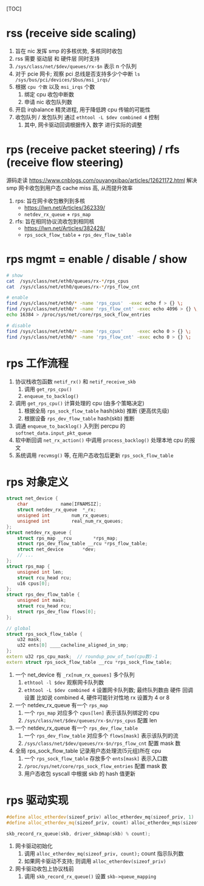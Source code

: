 [TOC]
# rss (receive side scaling)
1. 旨在 nic 发挥 smp 的多核优势, 多核同时收包
2. rss 需要 驱动层 和 硬件层 同时支持
3. `/sys/class/net/$dev/queues/rx-$n` 表示 n 个队列
4. 对于 pcie 网卡; 观察 pci 总线是否支持多少个中断
   `ls /sys/bus/pci/devices/$bus/msi_irqs/`
5. 根据 `cpu 个数` 以及 `msi_irqs` 个数
    1. 绑定 cpu 收包中断数
    2. 申请 nic 收包队列数
6. 开启 irqbalance 精灵进程, 用于降低跨 cpu 传输的可能性
7. 收包队列 / 发包队列 通过 `ethtool -L $dev combined 4` 控制
	1. 其中, 网卡驱动回调根据传入 数字 进行实际的调整

# rps (receive packet steering) / rfs (receive flow steering)
源码走读 https://www.cnblogs.com/ouyangxibao/articles/12621172.html
解决 smp 网卡收包到用户态 cache miss 高, 从而提升效率
1. rps: 旨在网卡收包散列到多核
	+ https://lwn.net/Articles/362339/
	+ `netdev_rx_queue` + `rps_map`
2. rfs: 旨在相同协议流收包到相同核
	+ https://lwn.net/Articles/382428/
	+ `rps_sock_flow_table` + `rps_dev_flow_table`

# rps mgmt = enable / disable / show
```sh
# show
cat  /sys/class/net/eth0/queues/rx-*/rps_cpus
cat  /sys/class/net/eth0/queues/rx-*/rps_flow_cnt

# enable
find /sys/class/net/eth0/* -name 'rps_cpus'  -exec echo f > {} \;
find /sys/class/net/eth0/* -name 'rps_flow_cnt' -exec echo 4096 > {} \;
echo 16384 > /proc/sys/net/core/rps_sock_flow_entries

# disable
find /sys/class/net/eth0/* -name 'rps_cpus'     -exec echo 0 > {} \;
find /sys/class/net/eth0/* -name 'rps_flow_cnt' -exec echo 0 > {} \;
```

# rps 工作流程
1. 协议栈收包函数 `netif_rx()` 和 `netif_receive_skb`
    1. 调用 `get_rps_cpu()`
    2. `enqueue_to_backlog()`
2. 调用 `get_rps_cpu()` 计算处理的 cpu (由多个策略决定)
	1. 根据全局 `rps_sock_flow_table` hash(skb) 推断 (更高优先级)
	2. 根据设备 `rps_dev_flow_table`  hash(skb) 推断
3. 调通 `enqueue_to_backlog()` 入列到 percpu 的 `softnet_data.input_pkt_queue`
4. 软中断回调 `net_rx_action()` 中调用 `process_backlog()` 处理本地 cpu 的报文
5. 系统调用 `recvmsg()` 等, 在用户态收包后更新 `rps_sock_flow_table`

# rps 对象定义
```c++
struct net_device {
	char			name[IFNAMSIZ];
	struct netdev_rx_queue	*_rx;
	unsigned int		num_rx_queues;
	unsigned int		real_num_rx_queues;
};
struct netdev_rx_queue {
	struct rps_map __rcu		*rps_map;
	struct rps_dev_flow_table __rcu	*rps_flow_table;
	struct net_device		*dev;
    // ...
};
struct rps_map {
	unsigned int len;
	struct rcu_head rcu;
	u16 cpus[0];
};
struct rps_dev_flow_table {
	unsigned int mask;
	struct rcu_head rcu;
	struct rps_dev_flow flows[0];
};

// global
struct rps_sock_flow_table {
	u32	mask;
	u32	ents[0] ____cacheline_aligned_in_smp;
};
extern u32 rps_cpu_mask;  // roundup_pow_of_two(cpu数)-1
extern struct rps_sock_flow_table __rcu *rps_sock_flow_table;
```
1. 一个 net_device 有 `_rx[num_rx_queues]` 多个队列
	1. `ethtool -l $dev` 观察网卡队列数
	2. `ethtool -L $dev combined 4` 设置网卡队列数; 最终队列数由 硬件 回调设置
	   比如说 combined 4, 硬件可能针对性地 rx 设置为 4 or 8
2. 一个 netdev_rx_queue 有一个 `rps_map`
    1. 一个 `rps_map` 对应多个 `cpus[len]` 表示该队列绑定的 cpu
	2. `/sys/class/net/$dev/queues/rx-$n/rps_cpus` 配置 len
3. 一个 netdev_rx_queue 有一个 `rps_dev_flow_table`
    1. 一个 `rps_dev_flow_table` 对应多个 `flows[mask]` 表示该队列的流
	2.  `/sys/class/net/$dev/queues/rx-$n/rps_flow_cnt` 配置 mask 数
4. 全局 rps_sock_flow_table 记录用户态处理流(5元组)所在 cpu
	1. 一个 `rps_sock_flow_table` 存放多个 `ents[mask]` 表示入口数
	2. `/proc/sys/net/core/rps_sock_flow_entries` 配置 mask 数
	3. 用户态收包 syscall 中根据 skb 的 hash 值更新

# rps 驱动实现
```c++
#define alloc_etherdev(sizeof_priv) alloc_etherdev_mq(sizeof_priv, 1)
#define alloc_etherdev_mq(sizeof_priv, count) alloc_etherdev_mqs(sizeof_priv, count, count)

skb_record_rx_queue(skb, driver_skbmap(skb) % count);
```
1. 网卡驱动初始化
    1. 调用 `alloc_etherdev_mq(sizeof_priv, count);` count 指示队列数
    2. 如果网卡驱动不支持; 则调用 `alloc_etherdev(sizeof_priv)`
2. 网卡驱动收包上协议栈前
    1. 调用 `skb_record_rx_queue()` 设置 `skb->queue_mapping`